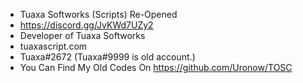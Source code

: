 - Tuaxa Softworks (Scripts) Re-Opened
- https://discord.gg/JvKWd7UZy2
- Developer of Tuaxa Softworks
- tuaxascript.com
- Tuaxa#2672 (Tuaxa#9999 is old account.)
- You Can Find My Old Codes On https://github.com/Uronow/TOSC

